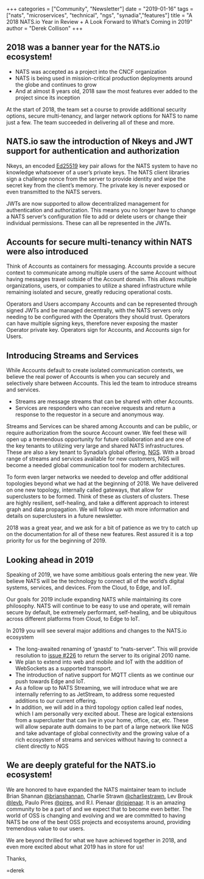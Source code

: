 +++
categories = ["Community", "Newsletter"]
date = "2019-01-16"
tags = ["nats", "microservices", "technical", "ngs", "synadia","features"]
title = "A 2018 NATS.io Year in Review + A Look Forward to What’s Coming in 2019"
author = "Derek Collison"
+++
## 2018 was a banner year for the NATS.io ecosystem!
  * NATS was accepted as a project into the CNCF organization
  * NATS is being used in mission-critical production deployments around the globe and continues to grow
  * And at almost 8 years old, 2018 saw the most features ever added to the project since its inception

At the start of 2018, the team set a course to provide additional security options, secure multi-tenancy, and larger network options for NATS to name just a few. The team succeeded in delivering all of these and more.

## NATS.io saw the introduction of Nkeys and JWT support for authentication and authorization
Nkeys, an encoded [Ed25519](https://ed25519.cr.yp.to/) key pair allows for the NATS system to have no knowledge whatsoever of a user’s private keys. The NATS client libraries sign a challenge nonce from the server to provide identity and wipe the secret key from the client’s memory. The private key is never exposed or even transmitted to the NATS servers.

JWTs are now supported to allow decentralized management for authentication and authorization. This means you no longer have to change a NATS server’s configuration file to add or delete users or change their individual permissions. These can all be represented in the JWTs.
 
## Accounts for secure multi-tenancy within NATS were also introduced
Think of Accounts as containers for messaging. Accounts provide a secure context to communicate among multiple users of the same Account without having messages travel outside of the Account domain. This allows multiple organizations, users, or companies to utilize a shared infrastructure while remaining isolated and secure, greatly reducing operational costs.

Operators and Users accompany Accounts and can be represented through signed JWTs and be managed decentrally, with the NATS servers only needing to be configured with the Operators they should trust. Operators can have multiple signing keys, therefore never exposing the master Operator private key. Operators sign for Accounts, and Accounts sign for Users.

## Introducing Streams and Services
While Accounts default to create isolated communication contexts, we believe the real power of Accounts is when you can securely and selectively share between Accounts. This led the team to introduce streams and services.

  * Streams are message streams that can be shared with other Accounts.
  * Services are responders who can receive requests and return a response to the requestor in a secure and anonymous way.

Streams and Services can be shared among Accounts and can be public, or require authorization from the source Account owner. We feel these will open up a tremendous opportunity for future collaboration and are one of the key tenants to utilizing very large and shared NATS infrastructures. These are also a key tenant to Synadia’s global offering, [NGS](https://synadia.com/ngs). With a broad range of streams and services available for new customers, NGS will become a needed global communication tool for modern architectures.

To form even larger networks we needed to develop and offer additional topologies beyond what we had at the beginning of 2018. We have delivered on one new topology, internally called gateways, that allow for superclusters to be formed. Think of these as clusters of clusters. These are highly resilient, self-healing, and take a different approach to interest graph and data propagation. We will follow up with more information and details on superclusters in a future newsletter.

2018 was a great year, and we ask for a bit of patience as we try to catch up on the documentation for all of these new features. Rest assured it is a top priority for us for the beginning of 2019.
 
## Looking ahead in 2019
Speaking of 2019, we have some ambitious goals entering the new year. We believe NATS will be the technology to connect all of the world’s digital systems, services, and devices. From the Cloud, to Edge, and IoT.

Our goals for 2019 include expanding NATS while maintaining its core philosophy. NATS will continue to be easy to use and operate, will remain secure by default, be extremely performant, self-healing, and be ubiquitous across different platforms from Cloud, to Edge to IoT.
 
In 2019 you will see several major additions and changes to the NATS.io ecosystem

  * The long-awaited renaming of ‘gnastd’ to “nats-server”. This will provide resolution to [issue #226](https://github.com/nats-io/gnastd/issues/226) to return the server to its original 2010 name.
  * We plan to extend into web and mobile and IoT with the addition of WebSockets as a supported transport.
  * The introduction of native support for MQTT clients as we continue our push towards Edge and IoT.
  * As a follow up to NATS Streaming, we will introduce what we are internally referring to as JetStream, to address some requested additions to our current offering.
  * In addition, we will add in a third topology option called leaf nodes, which I am personally very excited about. These are logical extensions from a supercluster that can live in your home, office, car, etc. These will allow separate auth domains to be part of a large network like NGS and take advantage of global connectivity and the growing value of a rich ecosystem of streams and services without having to connect a client directly to NGS

## We are deeply grateful for the NATS.io ecosystem!
We are honored to have expanded the NATS maintainer team to include Brian Shannan [@brianshannan](https://github.com/brianshannan), Charlie Strawn [@charliestrawn](https://github.com/charliestrawn), Lev Brouk [@levb](https://github.com/levb), Paulo Pires [@pires](https://github.com/pires), and R.I. Pienaar [@ripienaar](https://github.com/ripienaar).  It is an amazing community to be a part of and we expect that to become even better. The world of OSS is changing and evolving and we are committed to having NATS be one of the best OSS projects and ecosystems around, providing tremendous value to our users.

We are beyond thrilled for what we have achieved together in 2018, and even more excited about what 2019 has in store for us!


Thanks,

=derek